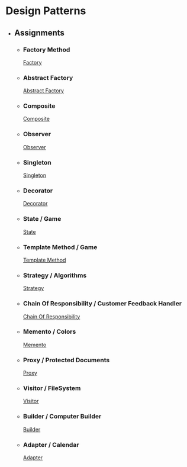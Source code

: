 # Design Patterns
- ## Assignments
  - ### Factory Method
      [Factory](src/main/java/Factory)
  - ### Abstract Factory
      [Abstract Factory](src/main/java/AbstractFactory/)
  - ### Composite
      [Composite](src/main/java/Composite/)
  - ### Observer
      [Observer](src/main/java/Observer/)
  - ### Singleton
      [Singleton](src/main/java/Singleton/)
  - ### Decorator
      [Decorator](src/main/java/Decorator/)
  - ### State / Game
      [State](src/main/java/State/)
  - ### Template Method / Game
      [Template Method](src/main/java/Template/)
  - ### Strategy / Algorithms
      [Strategy](src/main/java/Strategy/)
  - ### Chain Of Responsibility / Customer Feedback Handler
      [Chain Of Responsibility](src/main/java/ChainOfResponsibility/)
  - ### Memento / Colors
      [Memento](src/main/java/Memento/)
  - ### Proxy / Protected Documents
      [Proxy](src/main/java/Proxy/)
  - ### Visitor / FileSystem
      [Visitor](src/main/java/Visitor/)
  - ### Builder / Computer Builder
      [Builder](src/main/java/Builder/)
  - ### Adapter / Calendar
      [Adapter](src/main/java/Adapter/)